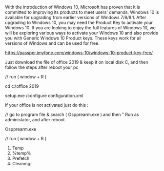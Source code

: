 With the introduction of Windows 10, Microsoft has proven that it is committed to improving its products to meet users' demands.
Windows 10 is available for upgrading from earlier versions of Windows 7/8/8.1. After upgrading to Windows 10, you may need the Product Key to activate your Windows 10.
If you are looking to enjoy the full features of Windows 10, we will be exploring various ways to activate your Windows 10 and also provide you with Generic Windows 10 Product keys.
These keys work for all versions of Windows and can be used for free.


https://passper.imyfone.com/windows-10/windows-10-product-key-free/

Just download the file of office 2019 & keep it on local disk C, and then follow the steps after reboot your pc

// run ( window + R )

cd c:\office 2019

setup.exe /configure configuration.xml

If your office is not activated just do this : 

// go to program file & search ( Ospprearm.exe ) and then " Run as administator, and after reboot.

Ospprearm.exe 

// run ( window + R )
1. Temp
2. %temp%
3. Prefetch
4. Cleanmgr
   
